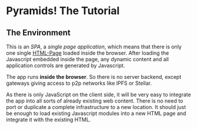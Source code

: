 # Pyramids! The Tutorial #

## The Environment ##

This is an *SPA*, a *single page application*, which means that
there is only one single [HTML-Page](src/main/webapp/index.html)
loaded inside the browser. After loading the Javascript
embedded inside the page, 
any dynamic content and all application 
controls are generated  by Javascript.

The app runs **inside the browser**. So there is no server backend, except
gateways giving access to p2p networks like IPFS or Stellar.

As there is only JavaScript on the client side, it will be very
easy to integrate the app into all sorts of already existing web content.
There is no need to port or duplicate a complete infrastructure to 
a new location. It should just be enough to load existing Javascript modules
into a new HTML page and integrate it with the existing HTML.




 
 
 